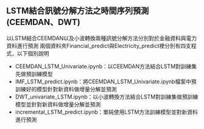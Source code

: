 ## LSTM結合訊號分解方法之時間序列預測(CEEMDAN、DWT)
以LSTM結合CEEMDAN以及小波轉換兩種訊號分解方法分別對於金融資料與電力資料進行預測
兩個資料夾Financial_predict與Electricity_predict裡分別有四支程式，以下個別說明
* CEEMDAN_LSTM_Univariate.ipynb：以CEEMDAN方法結合LSTM對訓練集先做預訓練模型
* IMF_LSTM_predict.ipynb：將CEEMDAN_LSTM_Univariate.ipynb檔案中預訓練好的模型針對新資料做增量分解並預測
* DWT_univariate_LSTM.ipynb：以小波轉換方法結合LSTM對訓練集做預訓練模型並針對新資料做增量分解並預測
* incremental_LSTM_predict.ipynb：單純使用LSTM方法訓練模型並對新資料進行預測
